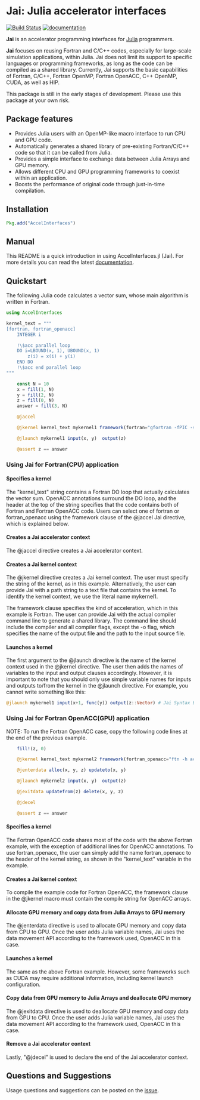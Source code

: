 # Jai: Julia accelerator interfaces

[![Build Status](https://github.com/grnydawn/AccelInterfaces.jl/actions/workflows/CI.yml/badge.svg?branch=master)](https://github.com/grnydawn/AccelInterfaces.jl/actions/workflows/CI.yml?query=branch%3Amaster)
[![documentation](https://img.shields.io/badge/docs-latest-blue.svg)](https://grnydawn.github.io/AccelInterfaces.jl/)

**Jai** is an accelerator programming interfaces for [Julia](http://julialang.org/) programmers.

**Jai** focuses on reusing Fortran and C/C++ codes, especially for large-scale simulation applications, within Julia. Jai does not limit its support to specific languages or programming frameworks, as long as the code can be compiled as a shared library. Currently, Jai supports the basic capabilities of Fortran, C/C++, Fortran OpenMP, Fortran OpenACC, C++ OpenMP, CUDA, as well as HIP.

This package is still in the early stages of development. Please use this package at your own risk.

## Package features

- Provides Julia users with an OpenMP-like macro interface to run CPU and GPU code.
- Automatically generates a shared library of pre-existing Fortran/C/C++ code so that it can be called from Julia.
- Provides a simple interface to exchange data between Julia Arrays and GPU memory.
- Allows different CPU and GPU programming frameworks to coexist within an application.
- Boosts the performance of original code through just-in-time compilation.

## Installation

```julia
Pkg.add("AccelInterfaces")
```

## Manual
This README is a quick introduction in using AccelInterfaces.jl (Jai). For more details you can read the latest [documentation](https://grnydawn.github.io/AccelInterfaces.jl/).

## Quickstart

The following Julia code calculates a vector sum, whose main algorithm is written in Fortran.

```julia
using AccelInterfaces

kernel_text = """
[fortran, fortran_openacc]
    INTEGER i

    !\$acc parallel loop
    DO i=LBOUND(x, 1), UBOUND(x, 1)
        z(i) = x(i) + y(i)
    END DO
    !\$acc end parallel loop
"""

    const N = 10
    x = fill(1, N)
    y = fill(2, N)
    z = fill(0, N)
    answer = fill(3, N)

    @jaccel

    @jkernel kernel_text mykernel1 framework(fortran="gfortran -fPIC -shared")

    @jlaunch mykernel1 input(x, y)  output(z)

    @assert z == answer

```

### Using Jai for Fortran(CPU) application

#### Specifies a kernel
The "kernel_text" string contains a Fortran DO loop that actually calculates the vector sum. OpenACC annotations surround the DO loop, and the header at the top of the string specifies that the code contains both of Fortran and Fortran OpenACC code. Users can select one of fortran or fortran_openacc using the framework clause of the @jaccel Jai directive, which is explained below.

#### Creates a Jai accelerator context
The @jaccel directive creates a Jai accelerator context.

#### Creates a Jai kernel context
The @jkernel directive creates a Jai kernel context. The user must specify the string of the kernel, as in this example. Alternatively, the user can provide Jai with a path string to a text file that contains the kernel. To identify the kernel context, we use the literal name mykernel1.

The framework clause specifies the kind of acceleration, which in this example is Fortran. The user can provide Jai with the actual compiler command line to generate a shared library. The command line should include the compiler and all compiler flags, except the -o flag, which specifies the name of the output file and the path to the input source file.

#### Launches a kernel
The first argument to the @jlaunch directive is the name of the kernel context used in the @jkernel directive. The user then adds the names of variables to the input and output clauses accordingly. However, it is important to note that you should only use simple variable names for inputs and outputs to/from the kernel in the @jlaunch directive. For example, you cannot write something like this:
```julia
@jlaunch mykernel1 input(x+1, func(y)) output(z::Vector) # Jai Syntax Error
```

### Using Jai for Fortran OpenACC(GPU) application

NOTE: To run the Fortran OpenACC case, copy the following code lines at the end of the previous example.

```julia
    fill!(z, 0)

    @jkernel kernel_text mykernel2 framework(fortran_openacc="ftn -h acc,noomp -fPIC -shared")

    @jenterdata alloc(x, y, z) updateto(x, y)

    @jlaunch mykernel2 input(x, y)  output(z)

    @jexitdata updatefrom(z) delete(x, y, z)

    @jdecel

    @assert z == answer
```
#### Specifies a kernel
The Fortran OpenACC code shares most of the code with the above Fortran example, with the exception of additional lines for OpenACC annotations. To use fortran_openacc, the user can simply add the name fortran_openacc to the header of the kernel string, as shown in the "kernel_text" variable in the example.

#### Creates a Jai kernel context
To compile the example code for Fortran OpenACC, the framework clause in the @jkernel macro must contain the compile string for OpenACC arrays.

#### Allocate GPU memory and copy data from Julia Arrays to GPU memory
The @jenterdata directive is used to allocate GPU memory and copy data from CPU to GPU. Once the user adds Julia variable names, Jai uses the data movement API according to the framework used, OpenACC in this case.

#### Launches a kernel
The same as the above Fortran example. However, some frameworks such as CUDA may require additional information, including kernel launch configuration.

#### Copy data from GPU memory to Julia Arrays and deallocate GPU memory
The @jexitdata directive is used to deallocate GPU memory and copy data from GPU to CPU. Once the user adds Julia variable names, Jai uses the data movement API according to the framework used, OpenACC in this case.

#### Remove a Jai accelerator context
Lastly, "@jdecel" is used to declare the end of the Jai accelerator context.


## Questions and Suggestions

Usage questions and suggestions can be posted on the [issue](https://github.com/grnydawn/AccelInterfaces.jl/issues).

[//]: # (generate docs: julia --project --color=yes docs/make.jl)
